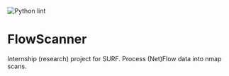 ![Python lint](https://github.com/aretsmarvin/FlowScanner/actions/workflows/pylint.yml/badge.svg)

# FlowScanner
Internship (research) project for SURF. Process (Net)Flow data into nmap scans. 
